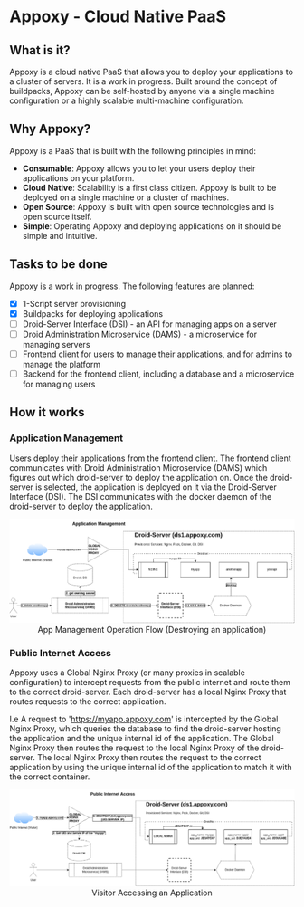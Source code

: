 # Appoxy - Cloud Native PaaS

## What is it?

Appoxy is a cloud native PaaS that allows you to deploy your applications to a cluster of servers. It is a work in progress.
Built around the concept of buildpacks, Appoxy can be self-hosted by anyone via a single machine configuration or a highly scalable multi-machine configuration.


## Why Appoxy?

Appoxy is a PaaS that is built with the following principles in mind:
- **Consumable**: Appoxy allows you to let your users deploy their applications on your platform.
- **Cloud Native**: Scalability is a first class citizen. Appoxy is built to be deployed on a single machine or a cluster of machines.
- **Open Source**: Appoxy is built with open source technologies and is open source itself.
- **Simple**: Operating Appoxy and deploying applications on it should be simple and intuitive.

## Tasks to be done
Appoxy is a work in progress. The following features are planned:
- [x] 1-Script server provisioning
- [x] Buildpacks for deploying applications
- [ ] Droid-Server Interface (DSI) - an API for managing apps on a server
- [ ] Droid Administration Microservice (DAMS) - a microservice for managing servers
- [ ] Frontend client for users to manage their applications, and for admins to manage the platform
- [ ] Backend for the frontend client, including a database and a microservice for managing users

## How it works

### Application Management
Users deploy their applications from the frontend client. The frontend client communicates with Droid Administration Microservice (DAMS) which figures out which droid-server to deploy the application on. Once the droid-server is selected, the application is deployed on it via the Droid-Server Interface (DSI). The DSI communicates with the docker daemon of the droid-server to deploy the application.
<div style="text-align: center;">

![](docs/app_management.png)
App Management Operation Flow (Destroying an application)

</div>

### Public Internet Access

Appoxy uses a Global Nginx Proxy (or many proxies in scalable configuration) to intercept requests from the public internet and route them to the correct droid-server. Each droid-server has a local Nginx Proxy that routes requests to the correct application.

I.e A request to 'https://myapp.appoxy.com' is intercepted by the Global Nginx Proxy, which queries the database to find the droid-server hosting the application and the unique internal id of the application. The Global Nginx Proxy then routes the request to the local Nginx Proxy of the droid-server. The local Nginx Proxy then routes the request to the correct application by using the unique internal id of the application to match it with the correct container.

<div style="text-align: center;">

![](docs/public_access.png)
Visitor Accessing an Application
</div>